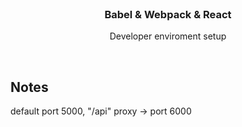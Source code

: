 <br />
<h3 align="center">Babel & Webpack & React</h3>
<p align="center">Developer enviroment setup</p>
<br />

## Notes

default port 5000, "/api" proxy -> port 6000

